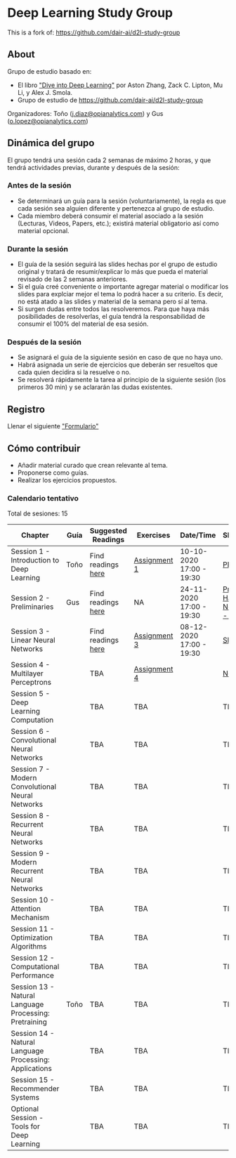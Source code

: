# Deep Learning Study Group
This is a fork of: https://github.com/dair-ai/d2l-study-group
## About
Grupo de estudio basado en: 
- El libro ["Dive into Deep Learning"](https://d2l.ai/index.html) por Aston Zhang, Zack C. Lipton, Mu Li, y Alex J. Smola.
- Grupo de estudio de https://github.com/dair-ai/d2l-study-group

Organizadores: Toño (j.diaz@opianalytics.com) y Gus (o.lopez@opianalytics.com)

## Dinámica del grupo
El grupo tendrá una sesión cada 2 semanas de máximo 2 horas, y que tendrá actividades previas, durante y después de la sesión:

### Antes de la sesión
- Se determinará un guía para la sesión (voluntariamente), la regla es que cada sesión sea alguien diferente y pertenezca al grupo de estudio. 
- Cada miembro deberá consumir el material asociado a la sesión (Lecturas, Videos, Papers, etc.); existirá material obligatorio así como material opcional.

### Durante la sesión
- El guía de la sesión seguirá las slides hechas por el grupo de estudio original y tratará de resumir/explicar lo más que pueda el material revisado de las 2 semanas anteriores.
- Si el guía creé conveniente o importante agregar material o modificar los slides para explciar mejor el tema lo podrá hacer a su criterio. Es decir, no está atado a las slides y material de la semana pero sí al tema.
- Si surgen dudas entre todos las resolveremos. Para que haya más posibilidades de resolverlas, el guía tendrá la responsabilidad de consumir el 100% del material de esa sesión.

### Después de la sesión
- Se asignará el guia de la siguiente sesión en caso de que no haya uno.
- Habrá asignada un serie de ejercicios que deberán ser resueltos que cada quien decidira si la resuelve o no.
- Se resolverá rápidamente la tarea al principio de la siguiente sesión (los primeros 30 min) y se aclararán las dudas existentes.

## Registro
Llenar el siguiente ["Formulario"](https://forms.gle/pMHcyafX4U5QAgMw7)

## Cómo contribuir 
- Añadir material curado que crean relevante al tema.
- Proponerse como guías.
- Realizar los ejercicios propuestos.

### Calendario tentativo
Total de sesiones: 15

| Chapter                                                | Guía | Suggested Readings                                                                                   | Exercises                                                                                      | Date/Time                | Slides/Notebook                                                                                                                                                                                                                           | Recording                                              |
| ------------------------------------------------------ | ---- | ---------------------------------------------------------------------------------------------------- | ---------------------------------------------------------------------------------------------- | ------------------------ | ----------------------------------------------------------------------------------------------------------------------------------------------------------------------------------------------------------------------------------------- | ------------------------------------------------------ |
| Session 1 - Introduction to Deep Learning              | Toño | Find readings [here](https://github.com/jadm-opi/d2l-study-group/blob/master/readings/section-01.md) | [Assignment 1](https://github.com/dair-ai/d2l-study-group/blob/master/exercises/section-01.md) | 10-10-2020 17:00 - 19:30 | [PDF](https://github.com/dair-ai/d2l-study-group/blob/master/slides/Session%201%20-%20Introduction%20to%20Deep%20Learning%20-%20Dive%20into%20Deep%20Learning%20Study%20Group.pdf)                                                        | [YouTube](https://www.youtube.com/watch?v=xS3_b0BsSes) |
| Session 2 - Preliminaries                              | Gus  | Find readings [here](https://github.com/jadm-opi/d2l-study-group/blob/master/readings/section-02.md) | NA                                                                                             | 24-11-2020 17:00 - 19:30 | [Preliminaries](https://colab.research.google.com/drive/1a_1pTRPToTXMuLDxzEbdsGTws_AXOY4U?usp=sharing), [Hacking Guide to Neural Networks - Draft](https://colab.research.google.com/drive/1m0lNJ9n8LUXHHU4pOLrZZjSMjoeRKCrN?usp=sharing) | [YouTube](https://youtu.be/RyNM1PdgFUQ)                |
| Session 3 - Linear Neural Networks                     |      | Find readings [here](https://github.com/jadm-opi/d2l-study-group/blob/master/readings/section-03.md) | [Assignment 3](https://github.com/dair-ai/d2l-study-group/blob/master/exercises/section-03.md) | 08-12-2020 17:00 - 19:30 | [Slides](https://github.com/dair-ai/d2l-study-group/blob/master/slides/Session%203%20-%20Linear%20Neural%20Networks.pdf), [Notebook](https://colab.research.google.com/drive/1tqdWN073CUxk-Fikcg42ATnjYr3kxfCR?usp=sharing)               | [YouTube](https://youtu.be/OFo85Zq3taU)                |
| Session 4 - Multilayer Perceptrons                     |      | TBA                                                                                                  | [Assignment 4](https://github.com/dair-ai/d2l-study-group/blob/master/exercises/section-04.md) |                          | [Notebook](https://colab.research.google.com/drive/1ybr2gkjePOIm4rNQDUL-jpGq4bplHr1N?usp=sharing), [Slides](https://github.com/dair-ai/d2l-study-group/blob/master/slides/Section%204%20-%20Multilayer%20perceptrons.pdf)                 | [YouTube](https://youtu.be/ABWUlfMpDt8)                |
| Session 5 - Deep Learning Computation                  |      | TBA                                                                                                  | TBA                                                                                            |                          | TBA                                                                                                                                                                                                                                       | TBA                                                    |
| Session 6 - Convolutional Neural Networks              |      | TBA                                                                                                  | TBA                                                                                            |                          | TBA                                                                                                                                                                                                                                       | TBA                                                    |
| Session 7 - Modern Convolutional Neural Networks       |      | TBA                                                                                                  | TBA                                                                                            |                          | TBA                                                                                                                                                                                                                                       | TBA                                                    |
| Session 8 - Recurrent Neural Networks                  |      | TBA                                                                                                  | TBA                                                                                            |                          | TBA                                                                                                                                                                                                                                       | TBA                                                    |
| Session 9 - Modern Recurrent Neural Networks           |      | TBA                                                                                                  | TBA                                                                                            |                          | TBA                                                                                                                                                                                                                                       | TBA                                                    |
| Session 10 - Attention Mechanism                       |      | TBA                                                                                                  | TBA                                                                                            |                          | TBA                                                                                                                                                                                                                                       | TBA                                                    |
| Session 11 - Optimization Algorithms                   |      | TBA                                                                                                  | TBA                                                                                            |                          | TBA                                                                                                                                                                                                                                       | TBA                                                    |
| Session 12 - Computational Performance                 |      | TBA                                                                                                  | TBA                                                                                            |                          | TBA                                                                                                                                                                                                                                       | TBA                                                    |
| Session 13 - Natural Language Processing: Pretraining  | Toño | TBA                                                                                                  | TBA                                                                                            |                          | TBA                                                                                                                                                                                                                                       | TBA                                                    |
| Session 14 - Natural Language Processing: Applications |      | TBA                                                                                                  | TBA                                                                                            |                          | TBA                                                                                                                                                                                                                                       | TBA                                                    |
| Session 15 - Recommender Systems                       |      | TBA                                                                                                  | TBA                                                                                            |                          | TBA                                                                                                                                                                                                                                       | TBA                                                    |
| Optional Session - Tools for Deep Learning             |      | TBA                                                                                                  | TBA                                                                                            |                          | TBA                                                                                                                                                                                                                                       | TBA                                                    |

